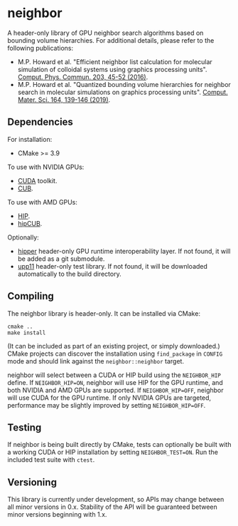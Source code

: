 # neighbor

A header-only library of GPU neighbor search algorithms based on bounding
volume hierarchies. For additional details, please refer to the following publications:

* M.P. Howard et al. "Efficient neighbor list calculation for molecular
  simulation of colloidal systems using graphics processing units".
  [Comput. Phys. Commun. 203, 45-52 (2016)](https://doi.org/10.1016/j.cpc.2016.02.003).
* M.P. Howard et al. "Quantized bounding volume hierarchies for neighbor
  search in molecular simulations on graphics processing units".
  [Comput. Mater. Sci. 164, 139-146 (2019)](https://doi.org/10.1016/j.cpc.2016.02.003).

## Dependencies

For installation:

* CMake >= 3.9

To use with NVIDIA GPUs:

* [CUDA](https://docs.nvidia.com/cuda) toolkit.
* [CUB](https://github.com/NVlabs/cub).

To use with AMD GPUs:

* [HIP](https://github.com/ROCm-Developer-Tools/HIP).
* [hipCUB](https://github.com/ROCmSoftwarePlatform/hipCUB).

Optionally:

* [hipper](https://github.com/mphowardlab/hipper) header-only GPU runtime
  interoperability layer. If not found, it will be added as a git submodule.
* [upp11](https://github.com/DronMDF/upp11) header-only test library. If
  not found, it will be downloaded automatically to the build directory.

## Compiling

The neighbor library is header-only. It can be installed via CMake:
```
cmake ..
make install
```
(It can be included as part of an existing project, or simply downloaded.)
CMake projects can discover the installation using `find_package` in `CONFIG`
mode and should link against the `neighbor::neighbor` target.

neighbor will select between a CUDA or HIP build using the `NEIGHBOR_HIP` define.
If `NEIGHBOR_HIP=ON`, neighbor will use HIP for the GPU runtime, and both
NVIDIA and AMD GPUs are supported. If `NEIGHBOR_HIP=OFF`, neighbor will use
CUDA for the GPU runtime. If only NVIDIA GPUs are targeted, performance may
be slightly improved by setting `NEIGHBOR_HIP=OFF`.

## Testing

If neighbor is being built directly by CMake, tests can optionally be built
with a working CUDA or HIP installation by setting `NEIGHBOR_TEST=ON`. Run the
included test suite with `ctest`.

## Versioning

This library is currently under development, so APIs may change between
all minor versions in 0.x. Stability of the API will be guaranteed between
minor versions beginning with 1.x.
